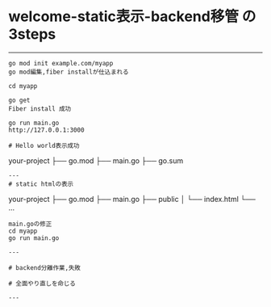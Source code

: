 
# welcome-static表示-backend移管 の3steps 

---
```
go mod init example.com/myapp
go mod編集,fiber installが仕込まれる

cd myapp

go get
Fiber install 成功

go run main.go
http://127.0.0.1:3000 

# Hello world表示成功

```
your-project
├── go.mod
├── main.go 
├── go.sum 

```
---
# static htmlの表示
```
your-project
├── go.mod
├── main.go
├── public
│   └── index.html
└── ...
```
main.goの修正
cd myapp
go run main.go

---

# backend分離作業,失敗

# 全面やり直しを命じる

---
